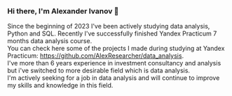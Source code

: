 ### Hi there, I'm Alexander Ivanov 👋

Since the beginning of 2023 I've been actively studying data analysis, Python and SQL. Recently I've successfully finished Yandex Practicum 7 months data analysis course.\
You can check here some of the projects I made during studying at Yandex Practicum: https://github.com/AlexResearcher/data_analysis. \
I've more than 6 years experience in investment consultancy and analysis but i've switched to more desirable field which is data analysis.\
I'm actively seeking for a job in data analysis and will continue to improve my skills and knowledge in this field.

